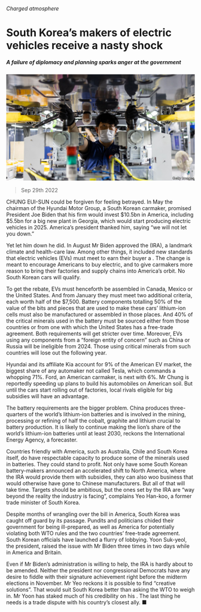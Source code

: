 ###### Charged atmosphere

# South Korea’s makers of electric vehicles receive a nasty shock 

##### A failure of diplomacy and planning sparks anger at the government 

![image](images/20221001_ASP504.jpg) 

> Sep 29th 2022 

CHUNG EUI-SUN could be forgiven for feeling betrayed. In May the chairman of the Hyundai Motor Group, a South Korean carmaker, promised President Joe Biden that his firm would invest $10.5bn in America, including $5.5bn for a big new plant in Georgia, which would start producing electric vehicles in 2025. America’s president thanked him, saying “we will not let you down.”

Yet let him down he did. In August Mr Biden approved the  (IRA), a landmark climate and health-care law. Among other things, it included new standards that electric vehicles (EVs) must meet to earn their buyer a . The change is meant to encourage Americans to buy electric, and to give carmakers more reason to bring their factories and supply chains into America’s orbit. No South Korean cars will qualify. 

To get the rebate, EVs must henceforth be assembled in Canada, Mexico or the United States. And from January they must meet two additional criteria, each worth half of the $7,500. Battery components totalling 50% of the value of the bits and pieces that are used to make these cars’ lithium-ion cells must also be manufactured or assembled in those places. And 40% of the critical minerals used in the battery must be sourced either from those countries or from one with which the United States has a free-trade agreement. Both requirements will get stricter over time. Moreover, EVs using any components from a “foreign entity of concern” such as China or Russia will be ineligible from 2024. Those using critical minerals from such countries will lose out the following year. 

Hyundai and its affiliate Kia account for 9% of the American EV market, the biggest share of any automaker not called Tesla, which commands a whopping 71%. Ford, an American carmaker, is next with 6%. Mr Chung is reportedly speeding up plans to build his automobiles on American soil. But until the cars start rolling out of factories, local rivals eligible for big subsidies will have an advantage. 

The battery requirements are the bigger problem. China produces three-quarters of the world’s lithium-ion batteries and is involved in the mining, processing or refining of half the cobalt, graphite and lithium crucial to battery production. It is likely to continue making the lion’s share of the world’s lithium-ion batteries until at least 2030, reckons the International Energy Agency, a forecaster. 

Countries friendly with America, such as Australia, Chile and South Korea itself, do have respectable capacity to produce some of the minerals used in batteries. They could stand to profit. Not only have some South Korean battery-makers announced an accelerated shift to North America, where the IRA would provide them with subsidies, they can also woo business that would otherwise have gone to Chinese manufacturers. But all of that will take time. Targets should be ambitious, but the ones set by the IRA are “way beyond the reality the industry is facing”, complains Yeo Han-koo, a former trade minister of South Korea. 

Despite months of wrangling over the bill in America, South Korea was caught off guard by its passage. Pundits and politicians chided their government for being ill-prepared, as well as America for potentially violating both WTO rules and the two countries’ free-trade agreement. South Korean officials have launched a flurry of lobbying. Yoon Suk-yeol, the president, raised the issue with Mr Biden three times in two days while in America and Britain. 

Even if Mr Biden’s administration is willing to help, the IRA is hardly about to be amended. Neither the president nor congressional Democrats have any desire to fiddle with their signature achievement right before the midterm elections in November. Mr Yeo reckons it is possible to find “creative solutions”. That would suit South Korea better than asking the WTO to weigh in. Mr Yoon has staked much of his credibility on his . The last thing he needs is a trade dispute with his country’s closest ally. ■

